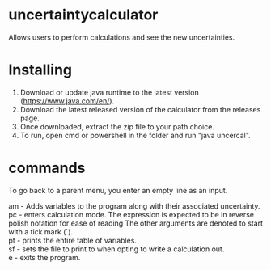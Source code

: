 # uncertaintycalculator
Allows users to perform calculations and see the new uncertainties.

# Installing
1. Download or update java runtime to the latest version (https://www.java.com/en/).
2. Download the latest released version of the calculator from the releases page.
3. Once downloaded, extract the zip file to your path choice.
4. To run, open cmd or powershell in the folder and run "java uncercal".

# commands
To go back to a parent menu, you enter an empty line as an input.<br />

am - Adds variables to the program along with their associated uncertainty.<br />
pc - enters calculation mode.  The expression is expected to be in reverse polish notation for ease of reading The other arguments are denoted to start with a tick mark (`).<br />
pt - prints the entire table of variables.<br />
sf - sets the file to print to when opting to write a calculation out.<br />
e  - exits the program.
